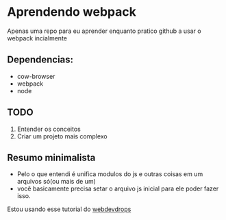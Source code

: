 # Aprendendo webpack

Apenas uma repo para eu aprender enquanto pratico github a usar o webpack incialmente

## Dependencias:
- cow-browser
- webpack
- node

## TODO
 
1. Entender os conceitos
2. Criar um projeto mais complexo



## Resumo minimalista

- Pelo o que entendi é unifica modulos do js e outras coisas em um arquivos só(ou mais de um)
- você basicamente precisa setar o arquivo js inicial para ele poder fazer isso.

Estou usando esse tutorial do [webdevdrops](https://www.webdevdrops.com/webpack-sem-medo-introducao-af889eb659e7/)